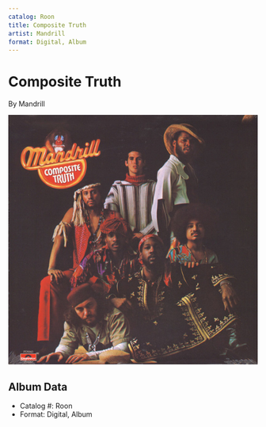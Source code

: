 ```yaml
---
catalog: Roon
title: Composite Truth
artist: Mandrill
format: Digital, Album
---
```


# Composite Truth

By Mandrill

![](../../assets/albumcovers/Mandrill-Composite_Truth.png)

## Album Data

- Catalog #: Roon
- Format: Digital, Album

